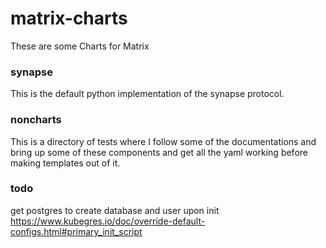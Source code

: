 # matrix-charts

These are some Charts for Matrix

### synapse

This is the default python implementation of the synapse protocol.

### noncharts

This is a directory of tests where I follow some of the documentations and bring up some of these components and get all the yaml working before making templates out of it.


### todo

get postgres to create database and user upon init
https://www.kubegres.io/doc/override-default-configs.html#primary_init_script
